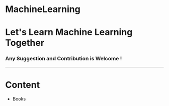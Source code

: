 # MachineLearning


<h1>Let's Learn Machine Learning Together</h1>
<h3>Any Suggestion and Contribution is Welcome ! </h3>
<hr></hr>

<h1> Content </h1>
<ul>
  <li>Books</li>
  </ul>
  
